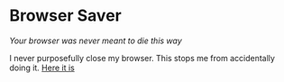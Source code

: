 # Browser Saver

*Your browser was never meant to die this way*

I never purposefully close my browser. This stops me from accidentally doing it. [Here it is](https://www.forest-anderson.ca/browser-saver/)
